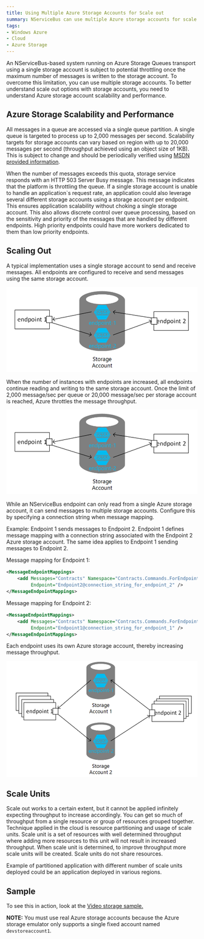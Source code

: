 ```yaml
---
title: Using Multiple Azure Storage Accounts for Scale out
summary: NServiceBus can use multiple Azure storage accounts for scale out
tags: 
- Windows Azure
- Cloud
- Azure Storage
---
```


An NServiceBus-based system running on Azure Storage Queues transport using a single storage account is subject to potential throttling once the maximum number of messages is written to the storage account. To overcome this limitation, you can use multiple storage accounts. To better understand scale out options with storage accounts, you need to understand Azure storage account scalability and performance.

## Azure Storage Scalability and Performance

All messages in a queue are accessed via a single queue partition. A single queue is targeted to process up to 2,000 messages per second. Scalability targets for storage accounts can vary based on region with up to 20,000 messages per second (throughput achieved using an object size of 1KB). This is subject to change and should be periodically verified using [MSDN provided information](http://msdn.microsoft.com/library/azure/dn249410.aspx).

When the number of messages exceeds this quota, storage service responds with an HTTP 503 Server Busy message. This message indicates that the platform is throttling the queue. If a single storage account is unable to handle an application`s request rate, an application could also leverage several different storage accounts using a storage account per endpoint. This ensures application scalability without choking a single storage account. This also allows discrete control over queue processing, based on the sensitivity and priority of the messages that are handled by different endpoints. High priority endpoints could have more workers dedicated to them than low priority endpoints.

## Scaling Out

A typical implementation uses a single storage account to send and receive messages. All endpoints are configured to receive and send messages using the same storage account. 

![Single storage account](../images/NServiceBus/azure01.png)

When the number of instances with endpoints are increased, all endpoints continue reading and writing to the same storage account. Once the limit of 2,000 message/sec per queue or 20,000 message/sec per storage account is reached, Azure throttles the message throughput.

![Single storage account with scaled out endpoints](../images/NServiceBus/azure01.png)

While an NServiceBus endpoint can only read from a single Azure storage account, it can send messages to multiple storage accounts. Configure this by specifying a connection string when message mapping. 

Example: Endpoint 1 sends messages to Endpoint 2. Endpoint 1 defines message mapping with a connection string associated with the Endpoint 2 Azure storage account. The same idea applies to Endpoint 1 sending messages to Endpoint 2.

Message mapping for Endpoint 1:

```xml
<MessageEndpointMappings>
	<add Messages="Contracts" Namespace="Contracts.Commands.ForEndpoint2" 
		 Endpoint="Endpoint2@connection_string_for_endpoint_2" />
</MessageEndpointMappings>
```

Message mapping for Endpoint 2:

```xml
<MessageEndpointMappings>
	<add Messages="Contracts" Namespace="Contracts.Commands.ForEndpoint1" 
		 Endpoint="Endpoint1@connection_string_for_endpoint_1" />
</MessageEndpointMappings>
```

Each endpoint uses its own Azure storage account, thereby increasing message throughput.


![Scale out with multiple storage accounts](../images/NServiceBus/azure03.png)

## Scale Units

Scale out works to a certain extent, but it cannot be applied infinitely expecting throughput to increase accordingly. You can get so much of throughput from a single resource or group of resources grouped together. Technique applied in the cloud is resource partitioning and usage of scale units. Scale unit is a set of resources with well determined throughput where adding more resources to this unit will not result in increased throughput. When scale unit is determined, to improve throughput more scale units will be created. Scale units do not share resources.

Example of partitioned application with different number of scale units deployed could be an application deployed in various regions.

## Sample

To see this in action, look at the [Video storage sample.](https://github.com/Particular/NServiceBus.Azure.Samples/tree/master/VideoStore.AzureStorageQueues.Cloud)

**NOTE:** You must use real Azure storage accounts because the Azure storage emulator only supports a single fixed account named `devstoreaccount1`.

